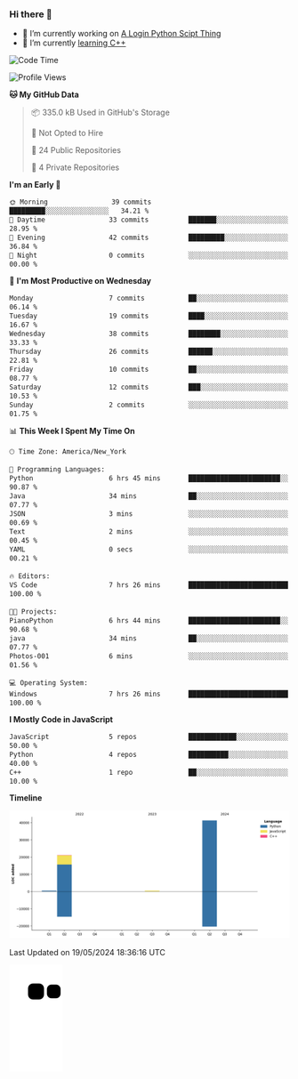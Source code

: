 ### Hi there 👋

<!--
**Iplay6432/Iplay6432** is a ✨ _special_ ✨ repository because its `README.md` (this file) appears on your GitHub profile.

Here are some ideas to get you started:

- 🔭 I’m currently working on ...
- 🌱 I’m currently learning ...
- 👯 I’m looking to collaborate on ...
- 🤔 I’m looking for help with ...
- 💬 Ask me about ...
- 📫 How to reach me: ...
- 😄 Pronouns: ...
- ⚡ Fun fact: ...
-->
- 🔭 I’m currently working on [A Login Python Scipt Thing](https://github.com/Iplay6432/Lugin-but-no-Pygame-)
- 🌱 I’m currently [learning C++](https://github.com/Iplay6432/LearningCpp)


<!--START_SECTION:waka-->
![Code Time](http://img.shields.io/badge/Code%20Time-63%20hrs%2021%20mins-blue)

![Profile Views](http://img.shields.io/badge/Profile%20Views-0-blue)

**🐱 My GitHub Data** 

> 📦 335.0 kB Used in GitHub's Storage 
 > 
> 🚫 Not Opted to Hire
 > 
> 📜 24 Public Repositories 
 > 
> 🔑 4 Private Repositories 
 > 
**I'm an Early 🐤** 

```text
🌞 Morning                39 commits          █████████░░░░░░░░░░░░░░░░   34.21 % 
🌆 Daytime                33 commits          ███████░░░░░░░░░░░░░░░░░░   28.95 % 
🌃 Evening                42 commits          █████████░░░░░░░░░░░░░░░░   36.84 % 
🌙 Night                  0 commits           ░░░░░░░░░░░░░░░░░░░░░░░░░   00.00 % 
```
📅 **I'm Most Productive on Wednesday** 

```text
Monday                   7 commits           ██░░░░░░░░░░░░░░░░░░░░░░░   06.14 % 
Tuesday                  19 commits          ████░░░░░░░░░░░░░░░░░░░░░   16.67 % 
Wednesday                38 commits          ████████░░░░░░░░░░░░░░░░░   33.33 % 
Thursday                 26 commits          ██████░░░░░░░░░░░░░░░░░░░   22.81 % 
Friday                   10 commits          ██░░░░░░░░░░░░░░░░░░░░░░░   08.77 % 
Saturday                 12 commits          ███░░░░░░░░░░░░░░░░░░░░░░   10.53 % 
Sunday                   2 commits           ░░░░░░░░░░░░░░░░░░░░░░░░░   01.75 % 
```


📊 **This Week I Spent My Time On** 

```text
🕑︎ Time Zone: America/New_York

💬 Programming Languages: 
Python                   6 hrs 45 mins       ███████████████████████░░   90.87 % 
Java                     34 mins             ██░░░░░░░░░░░░░░░░░░░░░░░   07.77 % 
JSON                     3 mins              ░░░░░░░░░░░░░░░░░░░░░░░░░   00.69 % 
Text                     2 mins              ░░░░░░░░░░░░░░░░░░░░░░░░░   00.45 % 
YAML                     0 secs              ░░░░░░░░░░░░░░░░░░░░░░░░░   00.21 % 

🔥 Editors: 
VS Code                  7 hrs 26 mins       █████████████████████████   100.00 % 

🐱‍💻 Projects: 
PianoPython              6 hrs 44 mins       ███████████████████████░░   90.68 % 
java                     34 mins             ██░░░░░░░░░░░░░░░░░░░░░░░   07.77 % 
Photos-001               6 mins              ░░░░░░░░░░░░░░░░░░░░░░░░░   01.56 % 

💻 Operating System: 
Windows                  7 hrs 26 mins       █████████████████████████   100.00 % 
```

**I Mostly Code in JavaScript** 

```text
JavaScript               5 repos             ████████████░░░░░░░░░░░░░   50.00 % 
Python                   4 repos             ██████████░░░░░░░░░░░░░░░   40.00 % 
C++                      1 repo              ██░░░░░░░░░░░░░░░░░░░░░░░   10.00 % 
```



**Timeline**

![Lines of Code chart](https://raw.githubusercontent.com/Iplay6432/Iplay6432/main/assets/bar_graph.png)


 Last Updated on 19/05/2024 18:36:16 UTC
<!--END_SECTION:waka-->

![snake](https://raw.githubusercontent.com/Iplay6432/Iplay6432/output/github-contribution-grid-snake.svg)
